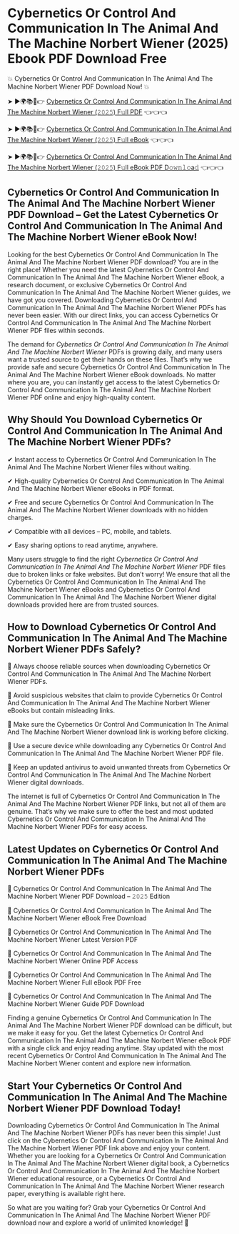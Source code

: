 # Cybernetics Or Control And Communication In The Animal And The Machine Norbert Wiener (2025) Ebook PDF Download Free

💥 Cybernetics Or Control And Communication In The Animal And The Machine Norbert Wiener PDF Download Now! 💥

➤ ►🌍📚📱👉 [Cybernetics Or Control And Communication In The Animal And The Machine Norbert Wiener (𝟸𝟶𝟸𝟻) F𝚞ll PDF](https://getpdf.xyz/cybernetics-or-control-and-communication-in-the-animal-and-the-machine-norbert-wiener) 👈👈👈


➤ ►🌍📚📱👉 [Cybernetics Or Control And Communication In The Animal And The Machine Norbert Wiener (𝟸𝟶𝟸𝟻) F𝚞ll eBook](https://getpdf.xyz/cybernetics-or-control-and-communication-in-the-animal-and-the-machine-norbert-wiener) 👈👈👈


➤ ►🌍📚📱👉 [Cybernetics Or Control And Communication In The Animal And The Machine Norbert Wiener (𝟸𝟶𝟸𝟻) F𝚞ll eBook PDF D𝚘𝚠𝚗𝚕𝚘a𝚍](https://getpdf.xyz/cybernetics-or-control-and-communication-in-the-animal-and-the-machine-norbert-wiener) 👈👈👈


## Cybernetics Or Control And Communication In The Animal And The Machine Norbert Wiener PDF Download – Get the Latest Cybernetics Or Control And Communication In The Animal And The Machine Norbert Wiener eBook Now!

Looking for the best Cybernetics Or Control And Communication In The Animal And The Machine Norbert Wiener PDF download? You are in the right place! Whether you need the latest Cybernetics Or Control And Communication In The Animal And The Machine Norbert Wiener eBook, a research document, or exclusive Cybernetics Or Control And Communication In The Animal And The Machine Norbert Wiener guides, we have got you covered. Downloading Cybernetics Or Control And Communication In The Animal And The Machine Norbert Wiener PDFs has never been easier. With our direct links, you can access Cybernetics Or Control And Communication In The Animal And The Machine Norbert Wiener PDF files within seconds.

The demand for *Cybernetics Or Control And Communication In The Animal And The Machine Norbert Wiener* PDFs is growing daily, and many users want a trusted source to get their hands on these files. That’s why we provide safe and secure Cybernetics Or Control And Communication In The Animal And The Machine Norbert Wiener eBook downloads. No matter where you are, you can instantly get access to the latest Cybernetics Or Control And Communication In The Animal And The Machine Norbert Wiener PDF online and enjoy high-quality content.

## Why Should You Download Cybernetics Or Control And Communication In The Animal And The Machine Norbert Wiener PDFs?

✔ Instant access to Cybernetics Or Control And Communication In The Animal And The Machine Norbert Wiener files without waiting.

✔ High-quality Cybernetics Or Control And Communication In The Animal And The Machine Norbert Wiener eBooks in PDF format.

✔ Free and secure Cybernetics Or Control And Communication In The Animal And The Machine Norbert Wiener downloads with no hidden charges.

✔ Compatible with all devices – PC, mobile, and tablets.

✔ Easy sharing options to read anytime, anywhere.

Many users struggle to find the right *Cybernetics Or Control And Communication In The Animal And The Machine Norbert Wiener* PDF files due to broken links or fake websites. But don’t worry! We ensure that all the Cybernetics Or Control And Communication In The Animal And The Machine Norbert Wiener eBooks and Cybernetics Or Control And Communication In The Animal And The Machine Norbert Wiener digital downloads provided here are from trusted sources.

## How to Download Cybernetics Or Control And Communication In The Animal And The Machine Norbert Wiener PDFs Safely?

📌 Always choose reliable sources when downloading Cybernetics Or Control And Communication In The Animal And The Machine Norbert Wiener PDFs.

📌 Avoid suspicious websites that claim to provide Cybernetics Or Control And Communication In The Animal And The Machine Norbert Wiener eBooks but contain misleading links.

📌 Make sure the Cybernetics Or Control And Communication In The Animal And The Machine Norbert Wiener download link is working before clicking.

📌 Use a secure device while downloading any Cybernetics Or Control And Communication In The Animal And The Machine Norbert Wiener PDF file.

📌 Keep an updated antivirus to avoid unwanted threats from Cybernetics Or Control And Communication In The Animal And The Machine Norbert Wiener digital downloads.

The internet is full of Cybernetics Or Control And Communication In The Animal And The Machine Norbert Wiener PDF links, but not all of them are genuine. That’s why we make sure to offer the best and most updated Cybernetics Or Control And Communication In The Animal And The Machine Norbert Wiener PDFs for easy access.

## Latest Updates on Cybernetics Or Control And Communication In The Animal And The Machine Norbert Wiener PDFs

🔹 Cybernetics Or Control And Communication In The Animal And The Machine Norbert Wiener PDF Download – 𝟸𝟶𝟸𝟻 Edition

🔹 Cybernetics Or Control And Communication In The Animal And The Machine Norbert Wiener eBook Free Download

🔹 Cybernetics Or Control And Communication In The Animal And The Machine Norbert Wiener Latest Version PDF

🔹 Cybernetics Or Control And Communication In The Animal And The Machine Norbert Wiener Online PDF Access

🔹 Cybernetics Or Control And Communication In The Animal And The Machine Norbert Wiener Full eBook PDF Free

🔹 Cybernetics Or Control And Communication In The Animal And The Machine Norbert Wiener Guide PDF Download

Finding a genuine Cybernetics Or Control And Communication In The Animal And The Machine Norbert Wiener PDF download can be difficult, but we make it easy for you. Get the latest Cybernetics Or Control And Communication In The Animal And The Machine Norbert Wiener eBook PDF with a single click and enjoy reading anytime. Stay updated with the most recent Cybernetics Or Control And Communication In The Animal And The Machine Norbert Wiener content and explore new information.

## Start Your Cybernetics Or Control And Communication In The Animal And The Machine Norbert Wiener PDF Download Today!

Downloading Cybernetics Or Control And Communication In The Animal And The Machine Norbert Wiener PDFs has never been this simple! Just click on the Cybernetics Or Control And Communication In The Animal And The Machine Norbert Wiener PDF link above and enjoy your content. Whether you are looking for a Cybernetics Or Control And Communication In The Animal And The Machine Norbert Wiener digital book, a Cybernetics Or Control And Communication In The Animal And The Machine Norbert Wiener educational resource, or a Cybernetics Or Control And Communication In The Animal And The Machine Norbert Wiener research paper, everything is available right here.

So what are you waiting for? Grab your Cybernetics Or Control And Communication In The Animal And The Machine Norbert Wiener PDF download now and explore a world of unlimited knowledge! 🚀